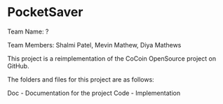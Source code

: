 # PocketSaver

Team Name: ?

Team Members: Shalmi Patel, Mevin Mathew, Diya Mathews


This project is a reimplementation of the CoCoin OpenSource project on GitHub.

The folders and files for this project are as follows:

Doc - Documentation for the project
Code - Implementation
